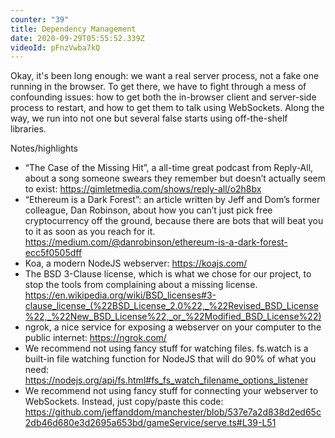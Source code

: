 ```yaml
---
counter: "39"
title: Dependency Management
date: 2020-09-29T05:55:52.339Z
videoId: pFnzVwba7kQ
---
```

Okay, it's been long enough: we want a real server process, not a fake one running in the browser. To get there, we have to fight through a mess of confounding issues: how to get both the in-browser client and server-side process to restart, and how to get them to talk using WebSockets. Along the way, we run into not one but several false starts using off-the-shelf libraries.

Notes/highlights
- “The Case of the Missing Hit”, a all-time great podcast from Reply-All, about a song someone swears they remember but doesn’t actually seem to exist: https://gimletmedia.com/shows/reply-all/o2h8bx
- “Ethereum is a Dark Forest”: an article written by Jeff and Dom’s former colleague, Dan Robinson, about how you can’t just pick free cryptocurrency off the ground, because there are bots that will beat you to it as soon as you reach for it. https://medium.com/@danrobinson/ethereum-is-a-dark-forest-ecc5f0505dff
- Koa, a modern NodeJS webserver: https://koajs.com/
- The BSD 3-Clause license, which is what we chose for our project, to stop the tools from complaining about a missing license. https://en.wikipedia.org/wiki/BSD_licenses#3-clause_license_(%22BSD_License_2.0%22,_%22Revised_BSD_License%22,_%22New_BSD_License%22,_or_%22Modified_BSD_License%22)
- ngrok, a nice service for exposing a webserver on your computer to the public internet: https://ngrok.com/
- We recommend not using fancy stuff for watching files. fs.watch is a built-in file watching function for NodeJS that will do 90% of what you need: https://nodejs.org/api/fs.html#fs_fs_watch_filename_options_listener
- We recommend not using fancy stuff for connecting your webserver to WebSockets. Instead, just copy/paste this code: https://github.com/jeffanddom/manchester/blob/537e7a2d838d2ed65c2db46d680e3d2695a653bd/gameService/serve.ts#L39-L51

